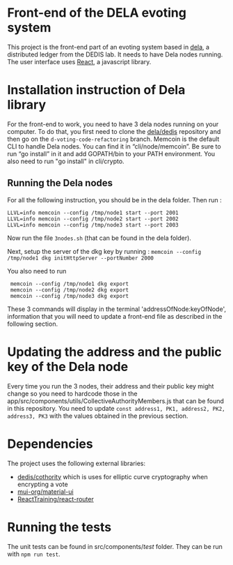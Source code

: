 # Front-end of the DELA evoting system
 This project is the front-end part of an evoting system based in [dela](https://github.com/dedis/dela), a distributed ledger from the DEDIS lab. It needs to have Dela nodes running.
 The user interface uses [React](https://reactjs.org/), a javascript library.
 
# Installation instruction of Dela library
 For the front-end to work, you need to have 3 dela nodes running on your computer. To do that, you first need to clone the [dela/dedis](https://github.com/dedis/dela) repository and then go on the `d-voting-code-refactoring` branch. Memcoin is the default CLI to handle Dela nodes. You can find it in “cli/node/memcoin”. Be sure to run “go install” in it and add GOPATH/bin to your PATH environment. You also need to run "go install" in cli/crypto.

 ## Running the Dela nodes

 For all the following instruction, you should be in the dela folder.
 Then run :
 ```
 LLVL=info memcoin --config /tmp/node1 start --port 2001
 LLVL=info memcoin --config /tmp/node2 start --port 2002
 LLVL=info memcoin --config /tmp/node3 start --port 2003
 ```
Now run the file `3nodes.sh` (that can be found in the dela folder). 

Next, setup the server of the dkg key by running : 
`memcoin --config /tmp/node1 dkg initHttpServer --portNumber 2000`

You also need to run 
```
 memcoin --config /tmp/node1 dkg export
 memcoin --config /tmp/node2 dkg export
 memcoin --config /tmp/node3 dkg export
```
These 3 commands will display in the terminal 'addressOfNode:keyOfNode', information that you will need to update a front-end file as described in the following section.

# Updating the address and the public key of the Dela node

Every time you run the 3 nodes, their address and their public key might change so you need to hardcode those in the app/src/components/utils/CollectiveAuthorityMembers.js that can be found in this repository. You need to update `const address1, PK1, address2, PK2, address3, PK3` with the values obtained in the previous section.


# Dependencies
The project uses the following external libraries: 
* [dedis/cothority](https://github.com/dedis/cothority/tree/main/external/js/kyber) which is uses for elliptic curve cryptography when encrypting a vote
* [mui-org/material-ui](https://github.com/mui-org/material-ui)
* [ReactTraining/react-router](https://github.com/ReactTraining/react-router)


# Running the tests
The unit tests can be found in src/components/_test_ folder. They can be run with `npm run test`.